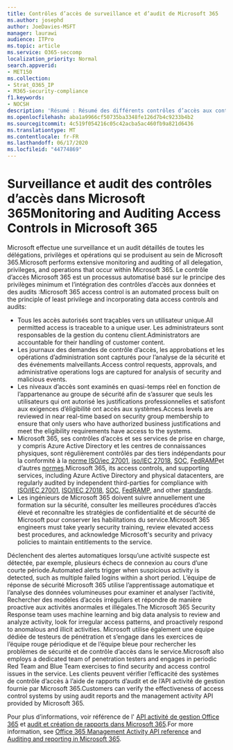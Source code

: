 ```yaml
---
title: Contrôles d’accès de surveillance et d’audit de Microsoft 365
ms.author: josephd
author: JoeDavies-MSFT
manager: laurawi
audience: ITPro
ms.topic: article
ms.service: O365-seccomp
localization_priority: Normal
search.appverid:
- MET150
ms.collection:
- Strat_O365_IP
- M365-security-compliance
f1.keywords:
- NOCSH
description: 'Résumé : Résumé des différents contrôles d’accès aux contrôles et audits disponibles dans Microsoft 365.'
ms.openlocfilehash: aba1a9966cf50735ba3348fe126d7b4c9233b4b2
ms.sourcegitcommit: 4c519f054216c05c42acba5ac460fb9a821d6436
ms.translationtype: MT
ms.contentlocale: fr-FR
ms.lasthandoff: 06/17/2020
ms.locfileid: "44774869"
---
```

# <a name="monitoring-and-auditing-access-controls-in-microsoft-365"></a><span data-ttu-id="9f71c-103">Surveillance et audit des contrôles d’accès dans Microsoft 365</span><span class="sxs-lookup"><span data-stu-id="9f71c-103">Monitoring and Auditing Access Controls in Microsoft 365</span></span>

<span data-ttu-id="9f71c-104">Microsoft effectue une surveillance et un audit détaillés de toutes les délégations, privilèges et opérations qui se produisent au sein de Microsoft 365.</span><span class="sxs-lookup"><span data-stu-id="9f71c-104">Microsoft performs extensive monitoring and auditing of all delegation, privileges, and operations that occur within Microsoft 365.</span></span> <span data-ttu-id="9f71c-105">Le contrôle d’accès Microsoft 365 est un processus automatisé basé sur le principe des privilèges minimum et l’intégration des contrôles d’accès aux données et des audits :</span><span class="sxs-lookup"><span data-stu-id="9f71c-105">Microsoft 365 access control is an automated process built on the principle of least privilege and incorporating data access controls and audits:</span></span>

- <span data-ttu-id="9f71c-106">Tous les accès autorisés sont traçables vers un utilisateur unique.</span><span class="sxs-lookup"><span data-stu-id="9f71c-106">All permitted access is traceable to a unique user.</span></span> <span data-ttu-id="9f71c-107">Les administrateurs sont responsables de la gestion du contenu client.</span><span class="sxs-lookup"><span data-stu-id="9f71c-107">Administrators are accountable for their handling of customer content.</span></span>
- <span data-ttu-id="9f71c-108">Les journaux des demandes de contrôle d’accès, les approbations et les opérations d’administration sont capturés pour l’analyse de la sécurité et des événements malveillants.</span><span class="sxs-lookup"><span data-stu-id="9f71c-108">Access control requests, approvals, and administrative operations logs are captured for analysis of security and malicious events.</span></span>
- <span data-ttu-id="9f71c-109">Les niveaux d’accès sont examinés en quasi-temps réel en fonction de l’appartenance au groupe de sécurité afin de s’assurer que seuls les utilisateurs qui ont autorisé les justifications professionnelles et satisfont aux exigences d’éligibilité ont accès aux systèmes.</span><span class="sxs-lookup"><span data-stu-id="9f71c-109">Access levels are reviewed in near real-time based on security group membership to ensure that only users who have authorized business justifications and meet the eligibility requirements have access to the systems.</span></span>
- <span data-ttu-id="9f71c-110">Microsoft 365, ses contrôles d’accès et ses services de prise en charge, y compris Azure Active Directory et les centres de connaissances physiques, sont régulièrement contrôlés par des tiers indépendants pour la conformité à la [norme ISO/iec 27001](https://www.microsoft.com/TrustCenter/Compliance/iso-iec-27001), [iso/IEC 27018](https://www.microsoft.com/TrustCenter/Compliance/iso-iec-27018), [SOC](https://www.microsoft.com/TrustCenter/Compliance/SOC), [FedRAMP](https://www.microsoft.com/TrustCenter/Compliance/FedRAMP)et d’autres [normes](https://www.microsoft.com/TrustCenter/Compliance?service=Office#Icons).</span><span class="sxs-lookup"><span data-stu-id="9f71c-110">Microsoft 365, its access controls, and supporting services, including Azure Active Directory and physical datacenters, are regularly audited by independent third-parties for compliance with [ISO/IEC 27001](https://www.microsoft.com/TrustCenter/Compliance/iso-iec-27001), [ISO/IEC 27018](https://www.microsoft.com/TrustCenter/Compliance/iso-iec-27018), [SOC](https://www.microsoft.com/TrustCenter/Compliance/SOC), [FedRAMP](https://www.microsoft.com/TrustCenter/Compliance/FedRAMP), and other [standards](https://www.microsoft.com/TrustCenter/Compliance?service=Office#Icons).</span></span>
- <span data-ttu-id="9f71c-111">Les ingénieurs de Microsoft 365 doivent suivre annuellement une formation sur la sécurité, consulter les meilleures procédures d’accès élevé et reconnaître les stratégies de confidentialité et de sécurité de Microsoft pour conserver les habilitations du service.</span><span class="sxs-lookup"><span data-stu-id="9f71c-111">Microsoft 365 engineers must take yearly security training, review elevated access best procedures, and acknowledge Microsoft's security and privacy policies to maintain entitlements to the service.</span></span>

<span data-ttu-id="9f71c-112">Déclenchent des alertes automatiques lorsqu’une activité suspecte est détectée, par exemple, plusieurs échecs de connexion au cours d’une courte période.</span><span class="sxs-lookup"><span data-stu-id="9f71c-112">Automated alerts trigger when suspicious activity is detected, such as multiple failed logins within a short period.</span></span> <span data-ttu-id="9f71c-113">L’équipe de réponse de sécurité Microsoft 365 utilise l’apprentissage automatique et l’analyse des données volumineuses pour examiner et analyser l’activité, Rechercher des modèles d’accès irréguliers et répondre de manière proactive aux activités anormales et illégales.</span><span class="sxs-lookup"><span data-stu-id="9f71c-113">The Microsoft 365 Security Response team uses machine learning and big data analysis to review and analyze activity, look for irregular access patterns, and proactively respond to anomalous and illicit activities.</span></span> <span data-ttu-id="9f71c-114">Microsoft utilise également une équipe dédiée de testeurs de pénétration et s’engage dans les exercices de l’équipe rouge périodique et de l’équipe bleue pour rechercher les problèmes de sécurité et de contrôle d’accès dans le service.</span><span class="sxs-lookup"><span data-stu-id="9f71c-114">Microsoft also employs a dedicated team of penetration testers and engages in periodic Red Team and Blue Team exercises to find security and access control issues in the service.</span></span> <span data-ttu-id="9f71c-115">Les clients peuvent vérifier l’efficacité des systèmes de contrôle d’accès à l’aide de rapports d’audit et de l’API activité de gestion fournie par Microsoft 365.</span><span class="sxs-lookup"><span data-stu-id="9f71c-115">Customers can verify the effectiveness of access control systems by using audit reports and the management activity API provided by Microsoft 365.</span></span>

<span data-ttu-id="9f71c-116">Pour plus d’informations, voir référence de l' [API activité de gestion Office 365](https://docs.microsoft.com/office/office-365-management-api/office-365-management-activity-api-reference) et [audit et création de rapports dans Microsoft 365](office-365-auditing-and-reporting-overview.md).</span><span class="sxs-lookup"><span data-stu-id="9f71c-116">For more information, see [Office 365 Management Activity API reference](https://docs.microsoft.com/office/office-365-management-api/office-365-management-activity-api-reference) and [Auditing and reporting in Microsoft 365](office-365-auditing-and-reporting-overview.md).</span></span>
